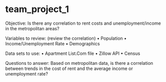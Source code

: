# team_project_1

Objective: Is there any correlation to rent costs and unemployment/income in the metropolitan areas?

Variables to review: (review the correlation) • Population • Income/Unemployment Rate • Demographics

Data sets to use: • Apartment List.Com file • Zillow API • Census

Questions to answer: Based on metropolitan data, is there a correlation between trends in the cost of rent and the average income or unemployment rate?
